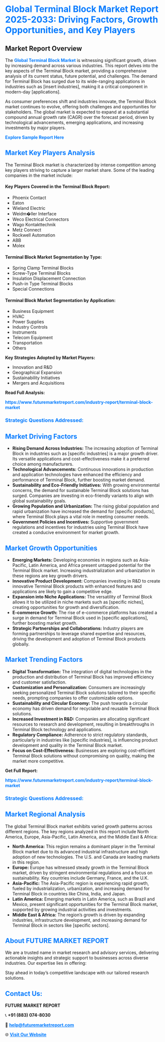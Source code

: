 <h1 style="color: #007BFF;">Global Terminal Block Market Report 2025-2033: Driving Factors, Growth Opportunities, and Key Players</h1>

<section id="overview">
<h2>Market Report Overview</h2>
<p>The <a href="https://www.futuremarketreport.com/industry-report/terminal-block-market" style="color: #007BFF; text-decoration: none;"><strong>Global Terminal Block Market</strong></a> is witnessing significant growth, driven by increasing demand across various industries. This report delves into the key aspects of the Terminal Block market, providing a comprehensive analysis of its current status, future potential, and challenges. The demand for Terminal Block has surged due to its wide-ranging applications in industries such as [insert industries], making it a critical component in modern-day [applications].</p>
<p>As consumer preferences shift and industries innovate, the Terminal Block market continues to evolve, offering both challenges and opportunities for stakeholders. The global market is expected to expand at a substantial compound annual growth rate (CAGR) over the forecast period, driven by technological advancements, emerging applications, and increasing investments by major players.</p>
</section>

<section id="overview">
<p><a href="https://www.futuremarketreport.com/request-sample/reportId=75435" style="color: #007BFF; text-decoration: none;"><strong>Explore Sample Report Here</strong></a></p>
</section>

<section id="key-players">
<h2 style="color: #007BFF;">Market Key Players Analysis</h2>
<p>The Terminal Block market is characterized by intense competition among key players striving to capture a larger market share. Some of the leading companies in the market include:</p>
<h4>Key Players Covered in the Terminal Block Report:</h4>
<ul><li>Phoenix Contact</li><li>Eaton</li><li>Wieland Electric</li><li>Weidm�ller Interface</li><li>Weco Electrical Connectors</li><li>Wago Kontakttechnik</li><li>Metz Connect</li><li>Rockwell Automation</li><li>ABB</li><li>Molex</li></ul>
<h4>Terminal Block Market Segmentation by Type:</h4>
<ul><li>Spring Clamp Terminal Blocks</li><li>Screw-Type Terminal Blocks</li><li>Insulation Displacement Connection</li><li>Push-in Type Terminal Blocks</li><li>Special Connections</li></ul>

<h4>Terminal Block Market Segmentation by Application:</h4>
<ul><li>Business Equipment</li><li>HVAC</li><li>Power Supplies</li><li>Industry Controls</li><li>Instruments</li><li>Telecom Equipment</li><li>Transportation</li><li>Others</li></ul>
<p><strong>Key Strategies Adopted by Market Players:</strong></p>
<ul>
<li>Innovation and R&D</li>
<li>Geographical Expansion</li>
<li>Sustainability Initiatives</li>
<li>Mergers and Acquisitions</li>
</ul>
</section>

<section>
<p><strong>Read Full Analysis: </strong></p><a href="https://www.futuremarketreport.com/industry-report/terminal-block-market" style="color: #007BFF; text-decoration: none;"><strong>https://www.futuremarketreport.com/industry-report/terminal-block-market</strong></a>
<h3 style="color: #007BFF;">Strategic Questions Addressed:</h3>
</section>

<section id="driving-factors">
<h2 style="color: #007BFF;">Market Driving Factors</h2>
<ul>
<li><strong>Rising Demand Across Industries:</strong> The increasing adoption of Terminal Block in industries such as [specific industries] is a major growth driver. Its versatile applications and cost-effectiveness make it a preferred choice among manufacturers.</li>
<li><strong>Technological Advancements:</strong> Continuous innovations in production and application technologies have enhanced the efficiency and performance of Terminal Block, further boosting market demand.</li>
<li><strong>Sustainability and Eco-Friendly Initiatives:</strong> With growing environmental concerns, the demand for sustainable Terminal Block solutions has surged. Companies are investing in eco-friendly variants to align with global sustainability goals.</li>
<li><strong>Growing Population and Urbanization:</strong> The rising global population and rapid urbanization have increased the demand for [specific products], where Terminal Block plays a vital role in meeting consumer needs.</li>
<li><strong>Government Policies and Incentives:</strong> Supportive government regulations and incentives for industries using Terminal Block have created a conducive environment for market growth.</li>
</ul>
</section>

<section id="growth-opportunities">
<h2 style="color: #007BFF;">Market Growth Opportunities</h2>
<ul>
<li><strong>Emerging Markets:</strong> Developing economies in regions such as Asia-Pacific, Latin America, and Africa present untapped potential for the Terminal Block market. Increasing industrialization and urbanization in these regions are key growth drivers.</li>
<li><strong>Innovative Product Development:</strong> Companies investing in R&D to create innovative Terminal Block products with enhanced features and applications are likely to gain a competitive edge.</li>
<li><strong>Expansion into Niche Applications:</strong> The versatility of Terminal Block allows it to be utilized in niche markets such as [specific niches], creating opportunities for growth and diversification.</li>
<li><strong>E-commerce Growth:</strong> The rise of e-commerce platforms has created a surge in demand for Terminal Block used in [specific applications], further boosting market growth.</li>
<li><strong>Strategic Partnerships and Collaborations:</strong> Industry players are forming partnerships to leverage shared expertise and resources, driving the development and adoption of Terminal Block products globally.</li>
</ul>
</section>

<section id="trending-factors">
<h2 style="color: #007BFF;">Market Trending Factors</h2>
<ul>
<li><strong>Digital Transformation:</strong> The integration of digital technologies in the production and distribution of Terminal Block has improved efficiency and customer satisfaction.</li>
<li><strong>Customization and Personalization:</strong> Consumers are increasingly seeking personalized Terminal Block solutions tailored to their specific needs, prompting companies to offer customizable options.</li>
<li><strong>Sustainability and Circular Economy:</strong> The push towards a circular economy has driven demand for recyclable and reusable Terminal Block solutions.</li>
<li><strong>Increased Investment in R&D:</strong> Companies are allocating significant resources to research and development, resulting in breakthroughs in Terminal Block technology and applications.</li>
<li><strong>Regulatory Compliance:</strong> Adherence to strict regulatory standards, particularly in industries like [specific industries], is influencing product development and quality in the Terminal Block market.</li>
<li><strong>Focus on Cost-Effectiveness:</strong> Businesses are exploring cost-efficient Terminal Block solutions without compromising on quality, making the market more competitive.</li>
</ul>
</section>

<section>
<p><strong>Get Full Report: </strong></p><a href="https://www.futuremarketreport.com/industry-report/terminal-block-market" style="color: #007BFF; text-decoration: none;"><strong>https://www.futuremarketreport.com/industry-report/terminal-block-market</strong></a>
<h3 style="color: #007BFF;">Strategic Questions Addressed:</h3>
</section>


<section id="regional-analysis">
<h2 style="color: #007BFF;">Market Regional Analysis</h2>
<p>The global Terminal Block market exhibits varied growth patterns across different regions. The key regions analyzed in this report include North America, Europe, Asia-Pacific, Latin America, and the Middle East & Africa:</p>
<ul>
<li><strong>North America:</strong> This region remains a dominant player in the Terminal Block market due to its advanced industrial infrastructure and high adoption of new technologies. The U.S. and Canada are leading markets in this region.</li>
<li><strong>Europe:</strong> Europe has witnessed steady growth in the Terminal Block market, driven by stringent environmental regulations and a focus on sustainability. Key countries include Germany, France, and the U.K.</li>
<li><strong>Asia-Pacific:</strong> The Asia-Pacific region is experiencing rapid growth, fueled by industrialization, urbanization, and increasing demand for Terminal Block in countries like China, India, and Japan.</li>
<li><strong>Latin America:</strong> Emerging markets in Latin America, such as Brazil and Mexico, present significant opportunities for the Terminal Block market, supported by growing industrial activities and investments.</li>
<li><strong>Middle East & Africa:</strong> The region’s growth is driven by expanding industries, infrastructure development, and increasing demand for Terminal Block in sectors like [specific sectors].</li>
</ul>
</section>

<footer>
<h2 style="color: #007BFF;">About FUTURE MARKET REPORT</h2>
<p>We are a trusted name in market research and advisory services, delivering actionable insights and strategic support to businesses across diverse industries. Our expertise lies in offering:</p>

<p>Stay ahead in today’s competitive landscape with our tailored research solutions.</p>

<h2 style="color: #007BFF;">Contact Us:</h2>
<p><strong>FUTURE MARKET REPORT</strong></p>
<p>📞 <strong>+91 (883) 074-8030</strong></p>
<p>📧 <strong><a href="mailto:help@futuremarketreport.com" style="color: #007BFF;">help@futuremarketreport.com</a></strong></p>
<p>🌐 <strong><a href="https://www.futuremarketreport.com/" style="color: #007BFF;">Visit Our Website</a></strong></p>
</footer>